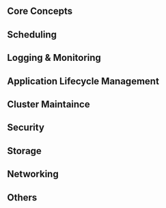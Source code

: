 ## Core Concepts

## Scheduling

## Logging & Monitoring

## Application Lifecycle Management

## Cluster Maintaince

## Security

## Storage

## Networking

## Others
